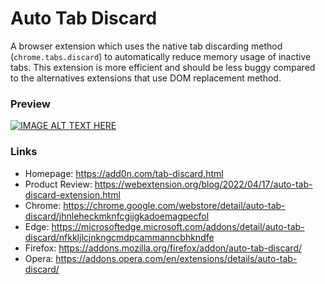 # Auto Tab Discard
A browser extension which uses the native tab discarding method (`chrome.tabs.discard`) to automatically reduce memory usage of inactive tabs. This extension is more efficient and should be less buggy compared to the alternatives extensions that use DOM replacement method.

### Preview

[![IMAGE ALT TEXT HERE](https://img.youtube.com/vi/S0rHU38OnTE/0.jpg)](https://www.youtube.com/watch?v=S0rHU38OnTE)

### Links

  * Homepage: https://add0n.com/tab-discard.html
  * Product Review: https://webextension.org/blog/2022/04/17/auto-tab-discard-extension.html
  * Chrome: https://chrome.google.com/webstore/detail/auto-tab-discard/jhnleheckmknfcgijgkadoemagpecfol
  * Edge: https://microsoftedge.microsoft.com/addons/detail/auto-tab-discard/nfkkljlcjnkngcmdpcammanncbhkndfe
  * Firefox: https://addons.mozilla.org/firefox/addon/auto-tab-discard/
  * Opera: https://addons.opera.com/en/extensions/details/auto-tab-discard/
